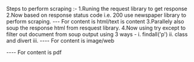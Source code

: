 Steps to perform scraping :-
1.Runing the request library to get response
2.Now based on response status code i.e. 200 use newspaper library to perform scraping.
--- For content is html/text is content
3.Parallely also soup the response html from resquest library.
4.Now using try except to filter out document from soup output using 3 ways - 
  i. findall('p')
  ii. class and divert
  iii.
---- For content is image/web


---- For content is pdf


